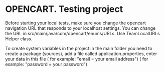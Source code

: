 # OPENCART. Testing project

Before starting your local tests, make sure you change the opencart navigation URL that responds to your localhost settings.
You can change the URL in  src/main/java/com/opencart/enums/URLs. 
Use TeamLocalURLs Helper class.

To create system variables in the project in the main folder you need to create a package (sources),
add a file called application.properties, enter your data in this file
( for example:  "email = your email address")
( for example:  "password = your password")
